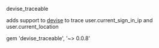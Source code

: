 devise_traceable

adds support to [devise](http://github.com/plataformatec/devise) to trace user.current_sign_in_ip and user.current_location

gem 'devise_traceable', '~> 0.0.8'
